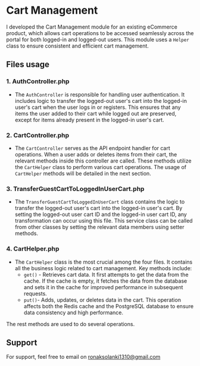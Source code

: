 
# Cart Management
I developed the Cart Management module for an existing eCommerce product, which allows cart operations to be accessed seamlessly across the portal for both logged-in and logged-out users. This module uses a ```Helper``` class to ensure consistent and efficient cart management.


## Files usage

### 1. AuthController.php

- The ```AuthController``` is responsible for handling user authentication. It includes logic to transfer the logged-out user's cart into the logged-in user's cart when the user logs in or registers. This ensures that any items the user added to their cart while logged out are preserved, except for items already present in the logged-in user's cart.

### 2. CartController.php
- The ```CartController``` serves as the API endpoint handler for cart operations. When a user adds or deletes items from their cart, the relevant methods inside this controller are called. These methods utilize the ```CartHelper``` class to perform various cart operations. The usage of ```CartHelper``` methods will be detailed in the next section.

### 3. TransferGuestCartToLoggedInUserCart.php

- The ```TransferGuestCartToLoggedInUserCart``` class contains the logic to transfer the logged-out user's cart into the logged-in user's cart. By setting the logged-out user cart ID and the logged-in user cart ID, any transformation can occur using this file. This service class can be called from other classes by setting the relevant data members using setter methods.

### 4. CartHelper.php
- The ```CartHelper``` class is the most crucial among the four files. It contains all the business logic related to cart management. Key methods include:
    - ```get()``` - Retrieves cart data. It first attempts to get the data from the cache. If the cache is empty, it fetches the data from the database and sets it in the cache for improved performance in subsequent requests.
    - ```put()```- Adds, updates, or deletes data in the cart. This operation affects both the Redis cache and the PostgreSQL database to ensure data consistency and high performance.

The rest methods are used to do several operations.



## Support

For support, feel free to email on ronaksolanki1310@gmail.com
